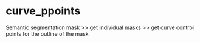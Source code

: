 # curve_ppoints
Semantic segmentation mask >> get individual masks >> get curve control points for the outline of the mask
